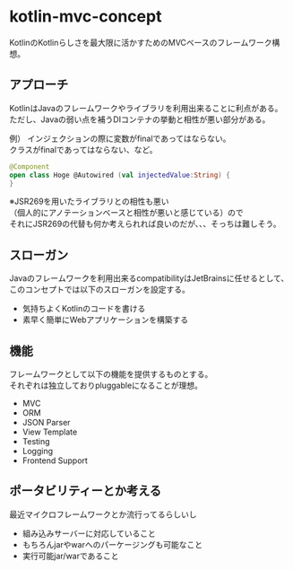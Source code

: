 
# kotlin-mvc-concept


KotlinのKotlinらしさを最大限に活かすためのMVCベースのフレームワーク構想。  


## アプローチ

KotlinはJavaのフレームワークやライブラリを利用出来ることに利点がある。  
ただし、Javaの弱い点を補うDIコンテナの挙動と相性が悪い部分がある。

例）
インジェクションの際に変数がfinalであってはならない。  
クラスがfinalであってはならない、など。

```Kotlin
@Component
open class Hoge @Autowired (val injectedValue:String) {
}
```


※JSR269を用いたライブラリとの相性も悪い  
（個人的にアノテーションベースと相性が悪いと感じている）ので  
それにJSR269の代替も何か考えられれば良いのだが、、、そっちは難しそう。  


## スローガン

Javaのフレームワークを利用出来るcompatibilityはJetBrainsに任せるとして、  
このコンセプトでは以下のスローガンを設定する。

* 気持ちよくKotlinのコードを書ける
* 素早く簡単にWebアプリケーションを構築する


## 機能

フレームワークとして以下の機能を提供するものとする。  
それぞれは独立しておりpluggableになることが理想。

* MVC
* ORM
* JSON Parser
* View Template
* Testing
* Logging
* Frontend Support

## ポータビリティーとか考える

最近マイクロフレームワークとか流行ってるらしいし

* 組み込みサーバーに対応していること
* もちろんjarやwarへのパーケージングも可能なこと
* 実行可能jar/warであること
